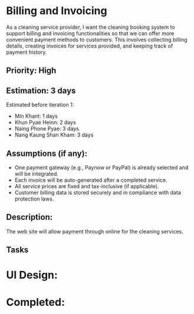 # Billing and Invoicing
As a cleaning service provider, I want the cleaning booking system to support billing and 
invoicing functionalities so that we can offer more convenient payment methods to customers. 
This involves collecting billing details, creating invoices for services provided, and keeping 
track of payment history.

## Priority: High


## Estimation: 3 days
Estimated before iteration 1:
* Min Khant: 1 days
* Khun Pyae Heinn: 2 days
* Naing Phone Pyae: 3 days
* Nang Kaung Shan Kham: 3 days

## Assumptions (if any):
* One payment gateway (e.g., Paynow or PayPal) is already selected and will be integrated.
* Each invoice will be auto-generated after a completed service.
* All service prices are fixed and tax-inclusive (if applicable).
* Customer billing data is stored securely and in compliance with data protection laws.

## Description: 
The web site will allow payment through online for the cleaning services.

## Tasks


# UI Design:

# Completed:
